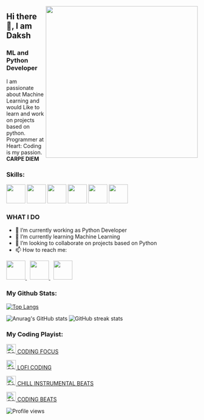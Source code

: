 
<p><a target="_blank" rel="noopener noreferrer" href="https://octodex.github.com/images/spidertocat.png"><img align="right" src="https://octodex.github.com/images/spidertocat.png" height = '400'></a></p>

## Hi there 👋, I am Daksh
### ML and Python Developer
I am passionate about Machine Learning and would Like to learn and work on projects based on python.
Programmer at Heart: Coding is my passion. **CARPE DIEM**


### **Skills**:
<p>
  <img src='https://camo.githubusercontent.com/e9306bcaa5457a3bb58aa38c9f2fb71e856479bd7a3726204ca07412e45f667f/68747470733a2f2f7777772e766563746f726c6f676f2e7a6f6e652f6c6f676f732f707974686f6e2f707974686f6e2d69636f6e2e737667' alt='' height='50'>
  <img src='https://symbols.getvecta.com/stencil_97/43_tensorflow-icon.f7092db2bd.svg' alt='' height='50'>
  <img src = 'https://symbols.getvecta.com/stencil_90/39_opencv-icon.bed55cce11.svg' height= '50'> 
  <img src = 'https://pandas.pydata.org/static/img/pandas_white.svg' height = '50'> <img src= 'https://cdn.worldvectorlogo.com/logos/docker.svg' height= '50'>
  <img src="https://upload.wikimedia.org/wikipedia/commons/thumb/9/9a/Visual_Studio_Code_1.35_icon.svg/768px-Visual_Studio_Code_1.35_icon.svg.png" height = '50'>
 </p>
 
### **WHAT I DO**
- 🔭 I’m currently working as Python Developer
- 🌱 I’m currently learning Machine Learning
- 👯 I’m looking to collaborate on projects based on Python
- 📫 How to reach me:  

<p>
	<a href="https://www.linkedin.com/in/daksh-patel-3a67101a3/">
   		<img src='https://camo.githubusercontent.com/5e3d78e5310a41c0667e07077cf93596229de398b154b83885dc068874ed5365/68747470733a2f2f696d672e736869656c64732e696f2f62616467652f6c696e6b6564696e2d2532333145373742352e7376673f267374796c653d666f722d7468652d6261646765266c6f676f3d6c696e6b6564696e266c6f676f436f6c6f723d7768697465' height ='50'/>
    </a>
	<span>&nbsp;</span>
	 <a href="https://github.com/helloitsdaksh/">
    <img src="https://camo.githubusercontent.com/5e3d78e5310a41c0667e07077cf93596229de398b154b83885dc068874ed5365/68747470733a2f2f696d672e736869656c64732e696f2f62616467652f6c696e6b6564696e2d2532333145373742352e7376673f267374796c653d666f722d7468652d6261646765266c6f676f3d6c696e6b6564696e266c6f676f436f6c6f723d7768697465" height ='50'/>
  </a>
  <span>&nbsp;</span>
	 <a href="https://www.instagram.com/iamdaksh_patel/">
    <img src="https://camo.githubusercontent.com/eff3e7484b1754de8279027247ccec9c3deaeb76b4c4946c5d634a8579c2c1ce/68747470733a2f2f696d672e736869656c64732e696f2f62616467652f696e7374616772616d2d2532333030303030302e7376673f267374796c653d666f722d7468652d6261646765266c6f676f3d696e7374616772616d266c6f676f436f6c6f723d7768697465" height ='50'/>
  </a>
</p>

### **My Github Stats**:
[![Top Langs](https://github-readme-stats.vercel.app/api/top-langs/?username=helloitsdaksh&layout=compact&show_icons=true&theme=dracula)](https://github.com/anuraghazra/github-readme-stats)

![Anurag's GitHub stats](https://github-readme-stats.vercel.app/api?username=helloitsdaksh&show_icons=true&theme=dracula)
![GitHub streak stats](https://github-readme-streak-stats.herokuapp.com/?user=helloitsdaksh&show_icons=true&theme=dracula)  


### **My Coding Playist:**
<img src='https://img.icons8.com/plasticine/2x/play.png' alt='CODING FOCUS' height='25'>[  CODING FOCUS](https://open.spotify.com/embed/playlist/15ngsvOmlTkARCg7ipoNvG)

<img src='https://img.icons8.com/plasticine/2x/play.png' alt='CODING FOCUS' height='25'>[  LOFI CODING](https://open.spotify.com/embed/playlist/6Q3Qo3XxSj5Cu9pQJlBfzG)

<img src='https://img.icons8.com/plasticine/2x/play.png' alt='CODING FOCUS' height='25'>[  CHILL INSTRUMENTAL BEATS](https://open.spotify.com/playlist/37i9dQZF1DWYoYGBbGKurt?si=b6c6ba986d3a41d6)

<img src='https://img.icons8.com/plasticine/2x/play.png' alt='CODING FOCUS' height='25'>[  CODING BEATS](https://open.spotify.com/embed/playlist/1qvW13XhfMMZMlzQx362HR)


![Profile views](https://gpvc.arturio.dev/helloitsdaksh)  
